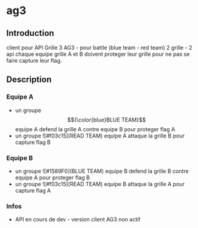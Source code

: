 # ag3

## Introduction

client pour API Grille 3 AG3 - pour battle (blue team - red team)
2 grille - 2 api
chaque equipe grille A et B doivent proteger leur grille pour ne pas se faire capture leur flag.

## Description 

### Equipe A

- un groupe $${\color{blue}BLUE TEAM}$$ equipe A defend la grille A contre equipe B pour proteger flag A
- un groupe ![#f03c15](READ TEAM) equipe A attaque la grille B pour capture flag B

### Equipe B

- un groupe ![#1589F0](BLUE TEAM) equipe B defend la grille B contre equipe A pour proteger flag B
- un groupe ![#f03c15](READ TEAM) equipe B attaque la grille A pour capture flag A


### Infos

- API en cours de dev - version client AG3 non actif
